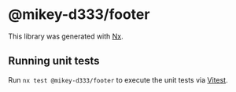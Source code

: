# @mikey-d333/footer

This library was generated with [Nx](https://nx.dev).

## Running unit tests

Run `nx test @mikey-d333/footer` to execute the unit tests via [Vitest](https://vitest.dev/).
